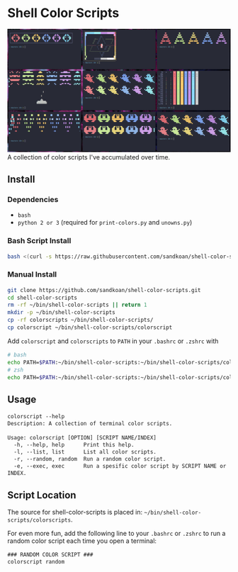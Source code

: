 # Shell Color Scripts
![colorscripts picture](screenshot.png)
A collection of color scripts I've  accumulated over time.
## Install
### Dependencies
* ```bash```
* ```python 2 or 3``` (required for ```print-colors.py``` and ```unowns.py```)
### Bash Script Install
```bash
bash <(curl -s https://raw.githubusercontent.com/sandkoan/shell-color-scripts/master/install.sh)
```
### Manual Install
```bash
git clone https://github.com/sandkoan/shell-color-scripts.git
cd shell-color-scripts
rm -rf ~/bin/shell-color-scripts || return 1
mkdir -p ~/bin/shell-color-scripts
cp -rf colorscripts ~/bin/shell-color-scripts/
cp colorscript ~/bin/shell-color-scripts/colorscript
```

Add ```colorscript``` and ```colorscripts``` to ```PATH``` in your ```.bashrc``` or ```.zshrc``` with
```bash
# bash
echo PATH=$PATH:~/bin/shell-color-scripts:~/bin/shell-color-scripts/colorscripts >> ~/.bashrc 
# zsh
echo PATH=$PATH:~/bin/shell-color-scripts:~/bin/shell-color-scripts/colorscripts >> ~/.zshrc 
```

## Usage
```
colorscript --help
Description: A collection of terminal color scripts.

Usage: colorscript [OPTION] [SCRIPT NAME/INDEX]
  -h, --help, help    	Print this help.
  -l, --list, list    	List all color scripts.
  -r, --random, random	Run a random color script.
  -e, --exec, exec    	Run a spesific color script by SCRIPT NAME or INDEX.
```
## Script Location 

The source for shell-color-scripts is placed in: ```~/bin/shell-color-scripts/colorscripts```.

For even more fun, add the following line to your ```.bashrc``` or ```.zshrc``` to run a random color script each time you open a terminal:
```
### RANDOM COLOR SCRIPT ###
colorscript random
```
